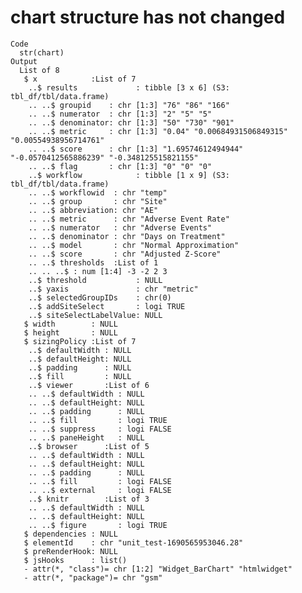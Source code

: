 # chart structure has not changed

    Code
      str(chart)
    Output
      List of 8
       $ x            :List of 7
        ..$ results             : tibble [3 x 6] (S3: tbl_df/tbl/data.frame)
        .. ..$ groupid    : chr [1:3] "76" "86" "166"
        .. ..$ numerator  : chr [1:3] "2" "5" "5"
        .. ..$ denominator: chr [1:3] "50" "730" "901"
        .. ..$ metric     : chr [1:3] "0.04" "0.00684931506849315" "0.00554938956714761"
        .. ..$ score      : chr [1:3] "1.69574612494944" "-0.0570412565886239" "-0.348125515821155"
        .. ..$ flag       : chr [1:3] "0" "0" "0"
        ..$ workflow            : tibble [1 x 9] (S3: tbl_df/tbl/data.frame)
        .. ..$ workflowid  : chr "temp"
        .. ..$ group       : chr "Site"
        .. ..$ abbreviation: chr "AE"
        .. ..$ metric      : chr "Adverse Event Rate"
        .. ..$ numerator   : chr "Adverse Events"
        .. ..$ denominator : chr "Days on Treatment"
        .. ..$ model       : chr "Normal Approximation"
        .. ..$ score       : chr "Adjusted Z-Score"
        .. ..$ thresholds  :List of 1
        .. .. ..$ : num [1:4] -3 -2 2 3
        ..$ threshold           : NULL
        ..$ yaxis               : chr "metric"
        ..$ selectedGroupIDs    : chr(0) 
        ..$ addSiteSelect       : logi TRUE
        ..$ siteSelectLabelValue: NULL
       $ width        : NULL
       $ height       : NULL
       $ sizingPolicy :List of 7
        ..$ defaultWidth : NULL
        ..$ defaultHeight: NULL
        ..$ padding      : NULL
        ..$ fill         : NULL
        ..$ viewer       :List of 6
        .. ..$ defaultWidth : NULL
        .. ..$ defaultHeight: NULL
        .. ..$ padding      : NULL
        .. ..$ fill         : logi TRUE
        .. ..$ suppress     : logi FALSE
        .. ..$ paneHeight   : NULL
        ..$ browser      :List of 5
        .. ..$ defaultWidth : NULL
        .. ..$ defaultHeight: NULL
        .. ..$ padding      : NULL
        .. ..$ fill         : logi FALSE
        .. ..$ external     : logi FALSE
        ..$ knitr        :List of 3
        .. ..$ defaultWidth : NULL
        .. ..$ defaultHeight: NULL
        .. ..$ figure       : logi TRUE
       $ dependencies : NULL
       $ elementId    : chr "unit_test-1690565953046.28"
       $ preRenderHook: NULL
       $ jsHooks      : list()
       - attr(*, "class")= chr [1:2] "Widget_BarChart" "htmlwidget"
       - attr(*, "package")= chr "gsm"

